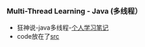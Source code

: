 
### Multi-Thread Learning - Java (多线程）

- 狂神说-java多线程-[个人学习笔记](https://github.com/Zidiefeng/java_thread_study/blob/master/docs/content.md)
- code放在了[src](https://github.com/Zidiefeng/java_thread_study/tree/master/src/com/kaitan)
